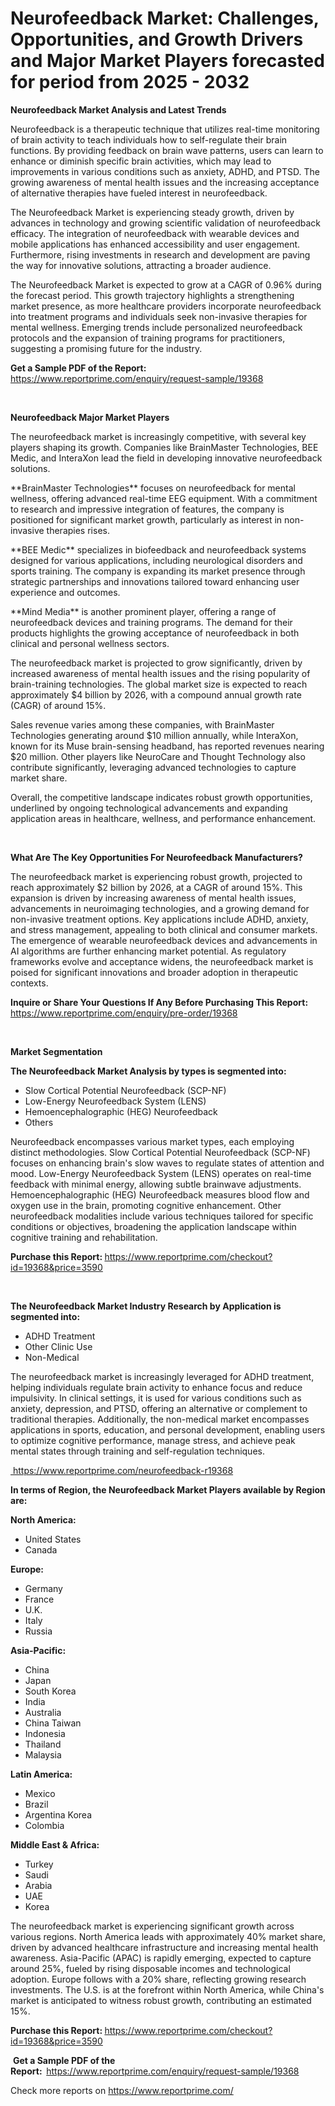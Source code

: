 <p><h1>Neurofeedback Market: Challenges, Opportunities, and Growth Drivers and Major Market Players forecasted for period from 2025 - 2032</h1></p><p><strong>Neurofeedback Market Analysis and Latest Trends</strong></p>
<p><p>Neurofeedback is a therapeutic technique that utilizes real-time monitoring of brain activity to teach individuals how to self-regulate their brain functions. By providing feedback on brain wave patterns, users can learn to enhance or diminish specific brain activities, which may lead to improvements in various conditions such as anxiety, ADHD, and PTSD. The growing awareness of mental health issues and the increasing acceptance of alternative therapies have fueled interest in neurofeedback.</p><p>The Neurofeedback Market is experiencing steady growth, driven by advances in technology and growing scientific validation of neurofeedback efficacy. The integration of neurofeedback with wearable devices and mobile applications has enhanced accessibility and user engagement. Furthermore, rising investments in research and development are paving the way for innovative solutions, attracting a broader audience.</p><p>The Neurofeedback Market is expected to grow at a CAGR of 0.96% during the forecast period. This growth trajectory highlights a strengthening market presence, as more healthcare providers incorporate neurofeedback into treatment programs and individuals seek non-invasive therapies for mental wellness. Emerging trends include personalized neurofeedback protocols and the expansion of training programs for practitioners, suggesting a promising future for the industry.</p></p>
<p><strong>Get a Sample PDF of the Report:&nbsp;</strong> <a href="https://www.reportprime.com/enquiry/request-sample/19368?utm_campaign=3286&utm_medium=2&utm_source=Github&utm_content=ia&utm_term=19032025&utm_id=neurofeedback">https://www.reportprime.com/enquiry/request-sample/19368</a></p>
<p>&nbsp;</p>
<p><strong>Neurofeedback Major Market Players</strong></p>
<p><p>The neurofeedback market is increasingly competitive, with several key players shaping its growth. Companies like BrainMaster Technologies, BEE Medic, and InteraXon lead the field in developing innovative neurofeedback solutions. </p><p>**BrainMaster Technologies** focuses on neurofeedback for mental wellness, offering advanced real-time EEG equipment. With a commitment to research and impressive integration of features, the company is positioned for significant market growth, particularly as interest in non-invasive therapies rises.</p><p>**BEE Medic** specializes in biofeedback and neurofeedback systems designed for various applications, including neurological disorders and sports training. The company is expanding its market presence through strategic partnerships and innovations tailored toward enhancing user experience and outcomes.</p><p>**Mind Media** is another prominent player, offering a range of neurofeedback devices and training programs. The demand for their products highlights the growing acceptance of neurofeedback in both clinical and personal wellness sectors.</p><p>The neurofeedback market is projected to grow significantly, driven by increased awareness of mental health issues and the rising popularity of brain-training technologies. The global market size is expected to reach approximately $4 billion by 2026, with a compound annual growth rate (CAGR) of around 15%.</p><p>Sales revenue varies among these companies, with BrainMaster Technologies generating around $10 million annually, while InteraXon, known for its Muse brain-sensing headband, has reported revenues nearing $20 million. Other players like NeuroCare and Thought Technology also contribute significantly, leveraging advanced technologies to capture market share.</p><p>Overall, the competitive landscape indicates robust growth opportunities, underlined by ongoing technological advancements and expanding application areas in healthcare, wellness, and performance enhancement.</p></p>
<p>&nbsp;</p>
<p><strong>What Are The Key Opportunities For Neurofeedback Manufacturers?</strong></p>
<p><p>The neurofeedback market is experiencing robust growth, projected to reach approximately $2 billion by 2026, at a CAGR of around 15%. This expansion is driven by increasing awareness of mental health issues, advancements in neuroimaging technologies, and a growing demand for non-invasive treatment options. Key applications include ADHD, anxiety, and stress management, appealing to both clinical and consumer markets. The emergence of wearable neurofeedback devices and advancements in AI algorithms are further enhancing market potential. As regulatory frameworks evolve and acceptance widens, the neurofeedback market is poised for significant innovations and broader adoption in therapeutic contexts.</p></p>
<p><strong>Inquire or Share Your Questions If Any Before Purchasing This Report:</strong> <a href="https://www.reportprime.com/enquiry/pre-order/19368?utm_campaign=3286&utm_medium=2&utm_source=Github&utm_content=ia&utm_term=19032025&utm_id=neurofeedback">https://www.reportprime.com/enquiry/pre-order/19368</a></p>
<p>&nbsp;</p>
<p><strong>Market Segmentation</strong></p>
<p><strong>The Neurofeedback Market Analysis by types is segmented into:</strong></p>
<p><ul><li>Slow Cortical Potential Neurofeedback (SCP-NF)</li><li>Low-Energy Neurofeedback System (LENS)</li><li>Hemoencephalographic (HEG) Neurofeedback</li><li>Others</li></ul></p>
<p><p>Neurofeedback encompasses various market types, each employing distinct methodologies. Slow Cortical Potential Neurofeedback (SCP-NF) focuses on enhancing brain's slow waves to regulate states of attention and mood. Low-Energy Neurofeedback System (LENS) operates on real-time feedback with minimal energy, allowing subtle brainwave adjustments. Hemoencephalographic (HEG) Neurofeedback measures blood flow and oxygen use in the brain, promoting cognitive enhancement. Other neurofeedback modalities include various techniques tailored for specific conditions or objectives, broadening the application landscape within cognitive training and rehabilitation.</p></p>
<p><strong>Purchase this Report:&nbsp;</strong><a href="https://www.reportprime.com/checkout?id=19368&price=3590&utm_campaign=3286&utm_medium=2&utm_source=Github&utm_content=ia&utm_term=19032025&utm_id=neurofeedback">https://www.reportprime.com/checkout?id=19368&price=3590</a></p>
<p>&nbsp;</p>
<p><strong>The Neurofeedback Market Industry Research by Application is segmented into:</strong></p>
<p><ul><li>ADHD Treatment</li><li>Other Clinic Use</li><li>Non-Medical</li></ul></p>
<p><p>The neurofeedback market is increasingly leveraged for ADHD treatment, helping individuals regulate brain activity to enhance focus and reduce impulsivity. In clinical settings, it is used for various conditions such as anxiety, depression, and PTSD, offering an alternative or complement to traditional therapies. Additionally, the non-medical market encompasses applications in sports, education, and personal development, enabling users to optimize cognitive performance, manage stress, and achieve peak mental states through training and self-regulation techniques.</p></p>
<p><a href="https://www.reportprime.com/neurofeedback-r19368?utm_campaign=3286&utm_medium=2&utm_source=Github&utm_content=ia&utm_term=19032025&utm_id=neurofeedback">&nbsp;https://www.reportprime.com/neurofeedback-r19368</a></p>
<p><strong>In terms of Region, the Neurofeedback Market Players available by Region are:</strong></p>
<p>
    <p> <strong> North America: </strong>
        <ul>
            <li>United States</li>
            <li>Canada</li>
        </ul>
        </p> 
    <p> <strong> Europe: </strong>
        <ul>
            <li>Germany</li>
            <li>France</li>
            <li>U.K.</li>
            <li>Italy</li>
            <li>Russia</li>
        </ul>
        </p> 
    <p> <strong> Asia-Pacific: </strong>
        <ul>
            <li>China</li>
            <li>Japan</li>
            <li>South Korea</li>
            <li>India</li>
            <li>Australia</li>
            <li>China Taiwan</li>
            <li>Indonesia</li>
            <li>Thailand</li>
            <li>Malaysia</li>
        </ul>
        </p> 
    <p> <strong> Latin America: </strong>
        <ul>
            <li>Mexico</li>
            <li>Brazil</li>
            <li>Argentina Korea</li>
            <li>Colombia</li>
        </ul>
        </p> 
    <p> <strong> Middle East & Africa: </strong>
        <ul>
            <li>Turkey</li>
            <li>Saudi</li>
            <li>Arabia</li>
            <li>UAE</li>
            <li>Korea</li>
        </ul>
    </p>
    </p>
<p><p>The neurofeedback market is experiencing significant growth across various regions. North America leads with approximately 40% market share, driven by advanced healthcare infrastructure and increasing mental health awareness. Asia-Pacific (APAC) is rapidly emerging, expected to capture around 25%, fueled by rising disposable incomes and technological adoption. Europe follows with a 20% share, reflecting growing research investments. The U.S. is at the forefront within North America, while China's market is anticipated to witness robust growth, contributing an estimated 15%.</p></p>
<p><strong>Purchase this Report: </strong><a href="https://www.reportprime.com/checkout?id=19368&price=3590&utm_campaign=3286&utm_medium=2&utm_source=Github&utm_content=ia&utm_term=19032025&utm_id=neurofeedback">https://www.reportprime.com/checkout?id=19368&price=3590</a></p>
<p>&nbsp;<strong>Get a Sample PDF of the Report:&nbsp;&nbsp;</strong><a href="https://www.reportprime.com/enquiry/request-sample/19368?utm_campaign=3286&utm_medium=2&utm_source=Github&utm_content=ia&utm_term=19032025&utm_id=neurofeedback">https://www.reportprime.com/enquiry/request-sample/19368</a></p>
<p><strong></strong></p>
<p>Check more reports on <a href="https://www.reportprime.com/?utm_campaign=3286&utm_medium=2&utm_source=Github&utm_content=ia&utm_term=19032025&utm_id=neurofeedback">https://www.reportprime.com/</a></p>
